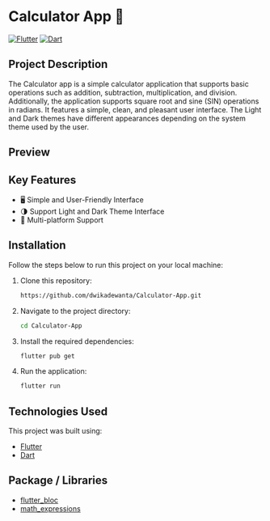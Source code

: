# Calculator App 🚀

[![Flutter](https://img.shields.io/badge/Flutter-Framework-blue)](https://flutter.dev/)
[![Dart](https://img.shields.io/badge/Dart-Language-blue)](https://dart.dev/)

## Project Description
The Calculator app is a simple calculator application that supports basic operations such as addition, subtraction, multiplication, and division. Additionally, the application supports square root and sine (SIN) operations in radians. It features a simple, clean, and pleasant user interface. The Light and Dark themes have different appearances depending on the system theme used by the user.

## Preview

## Key Features
- 🖥️ Simple and User-Friendly Interface
- 🌗 Support Light and Dark Theme Interface
- 📱 Multi-platform Support

## Installation
Follow the steps below to run this project on your local machine:

1. Clone this repository:
    ```bash
    https://github.com/dwikadewanta/Calculator-App.git
    ```
2. Navigate to the project directory:
    ```bash
    cd Calculator-App
    ```
3. Install the required dependencies:
    ```bash
    flutter pub get
    ```   
4. Run the application:
    ```bash
    flutter run
    ```
    
## Technologies Used
This project was built using:
- [Flutter](https://flutter.dev/)
- [Dart](https://dart.dev/)

## Package / Libraries
- [flutter_bloc](https://pub.dev/packages/flutter_bloc)
- [math_expressions](https://pub.dev/packages/math_expressions)
